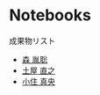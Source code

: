 # Notebooks

成果物リスト

* [森 胤聡](http://nbviewer.jupyter.org/github/taneaki/MyMatching.jl/blob/master/DA_onetoone_Demo.ipynb)
* [土屋 直之](http://nbviewer.jupyter.org/github/NTsuchiya0127/MyMatching.jl/blob/master/MyMatching_demo.ipynb)
* [小住 真央](http://nbviewer.jupyter.org/github/m21kosumi/MyMatching.jl/blob/master/MyMatching_demo.ipynb)
